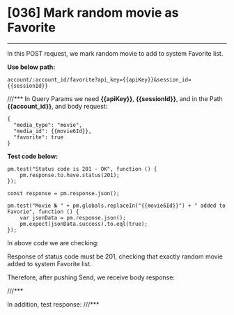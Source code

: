 # [036] Mark random movie as Favorite
___

In this POST request, we mark random movie to add to system Favorite list.

__Use below path:__
```
account/:account_id/favorite?api_key={{apiKey}}&session_id={{sessionId}}
```
///***
In Query Params we need __{{apiKey}}__, __{{sessionId}}__, and in the Path __{{account_id}}__, and body request:
```
{
  "media_type": "movie",
  "media_id": {{movie6Id}},
  "favorite": true
}
```

__Test code below:__
```
pm.test("Status code is 201 - OK", function () {
    pm.response.to.have.status(201);
});

const response = pm.response.json();

pm.test("Movie № " + pm.globals.replaceIn("{{movie6Id}}") + " added to Favorie", function () {
    var jsonData = pm.response.json();
    pm.expect(jsonData.success).to.eql(true);
});
```
In above code we are checking:

Response of status code must be 201, checking that exactly random movie added to system Favorite list.

Therefore, after pushing Send, we receive body response:

///***

In addition, test response:
///***


